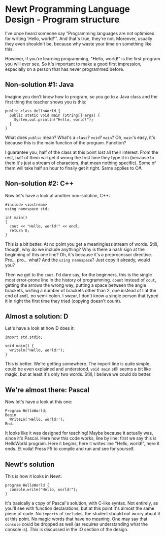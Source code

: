 Newt Programming Language Design - Program structure
====================================================

I've once heard someone say "Programming languages are not optimised for
writing 'Hello, world!'". And that's true, they're not. Moreover, usually they
even shouldn't be, because why waste your time on something like this.

However, if you're learning programming, "Hello, world!" is the first program
you will ever see. So it's important to make a good first impression,
especially on a person that has never programmed before.

Non-solution #1: Java
---------------------

Imagine you don't know how to program, so you go to a Java class and the first
thing the teacher shows you is this:

    public class HelloWorld {
      public static void main (String[] args) {
        System.out.println("Hello, world!");
      }
    }

What does `public` mean? What's a `class`? `void`? `main`? Oh, `main`'s easy,
it's because this is the main function of the program. Function?

I guarantee you, half of the class at this point lost all their interest.
From the rest, half of them will get it wrong the first time they type it in
(because to them it's just a stream of characters, that mean nothing specific).
Some of them will take half an hour to finally get it right. Same applies to C#.

Non-solution #2: C++
--------------------

Now let's have a look at another non-solution, C++:

    #include <iostream>
    using namespace std;

    int main()
    {
      cout << "Hello, world!" << endl;
      return 0;
    }

This is a bit better. At no point you get a meaningless stream of words. Still,
though, why do we include anything? Why is there a hash sign at the beginning
of this one line? Oh, it's because it's a preprocessor directive. Pre... pro...
what? And the `using namespace`? Just copy it already, would you?

Then we get to the `cout`. I'd dare say, for the beginners, this is the single
most error-prone line in the history of programming. `count` instead of `cout`,
getting the arrows the wrong way, putting a space between the angle brackets,
writing a number of brackets other than 2, one instead of l at the end of `endl`,
no semi-colon. I swear, I don't know a single person that typed it in right the 
first time they tried (copying doesn't count).

Almost a solution: D
--------------------

Let's have a look at how D does it:

    import std.stdio;

    void main() {
      writeln("Hello, world!");
    }

This is better. We're getting somewhere. The import line is quite simple,
could be even explained and understood, `void main` still seems a bit like
magic, but at least it's only two words. Still, I believe we could do better.

We're almost there: Pascal
--------------------------

Now let's have a look at this one:

    Program HelloWorld;
    Begin
      WriteLn('Hello, world!');
    End.

It looks like it was designed for teaching! Maybe because it actually was,
since it's Pascal. Here how this code works, line by line: first we say this
is HelloWorld program. Here it begins, here it writes line "Hello, world!",
here it ends. Et voila! Press F5 to compile and run and see for yourself.

Newt's solution
---------------

This is how it looks in Newt:

    program HelloWorld {
      console.write("Hello, world!");
    }

It's basically a copy of Pascal's solution, with C-like syntax. Not entirely,
as you'll see with function declarations, but at this point it's almost the
same piece of code. No `import`s of `include`s, the student should not worry
about it at this point. No magic words that have no meaning. One may say that
`console` could be dropped as well (as requires understanding what the console
is). This is discussed in the IO section of the design.
